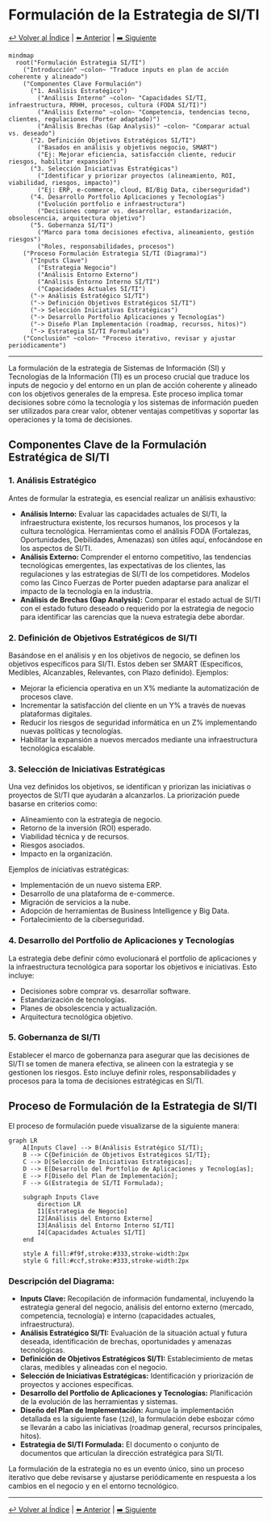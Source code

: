 # Formulación de la Estrategia de SI/TI

[↩️ Volver al Índice](00_Indice_SI_TI.md) | [⬅️ Anterior](12b_Inputs_Clave_Estrategia.md) | [➡️ Siguiente](12d_Implantacion_Estrategia_SI_TI.md)

```mermaid
mindmap
  root("Formulación Estrategia SI/TI")
    ("Introducción" ~colon~ "Traduce inputs en plan de acción coherente y alineado")
    ("Componentes Clave Formulación")
      ("1. Análisis Estratégico")
        ("Análisis Interno" ~colon~ "Capacidades SI/TI, infraestructura, RRHH, procesos, cultura (FODA SI/TI)")
        ("Análisis Externo" ~colon~ "Competencia, tendencias tecno, clientes, regulaciones (Porter adaptado)")
        ("Análisis Brechas (Gap Analysis)" ~colon~ "Comparar actual vs. deseado")
      ("2. Definición Objetivos Estratégicos SI/TI")
        ("Basados en análisis y objetivos negocio, SMART")
        ("Ej: Mejorar eficiencia, satisfacción cliente, reducir riesgos, habilitar expansión")
      ("3. Selección Iniciativas Estratégicas")
        ("Identificar y priorizar proyectos (alineamiento, ROI, viabilidad, riesgos, impacto)")
        ("Ej: ERP, e-commerce, cloud, BI/Big Data, ciberseguridad")
      ("4. Desarrollo Portfolio Aplicaciones y Tecnologías")
        ("Evolución portfolio e infraestructura")
        ("Decisiones comprar vs. desarrollar, estandarización, obsolescencia, arquitectura objetivo")
      ("5. Gobernanza SI/TI")
        ("Marco para toma decisiones efectiva, alineamiento, gestión riesgos")
        ("Roles, responsabilidades, procesos")
    ("Proceso Formulación Estrategia SI/TI (Diagrama)")
      ("Inputs Clave")
        ("Estrategia Negocio")
        ("Análisis Entorno Externo")
        ("Análisis Entorno Interno SI/TI")
        ("Capacidades Actuales SI/TI")
      ("-> Análisis Estratégico SI/TI")
      ("-> Definición Objetivos Estratégicos SI/TI")
      ("-> Selección Iniciativas Estratégicas")
      ("-> Desarrollo Portfolio Aplicaciones y Tecnologías")
      ("-> Diseño Plan Implementación (roadmap, recursos, hitos)")
      ("-> Estrategia SI/TI Formulada")
    ("Conclusión" ~colon~ "Proceso iterativo, revisar y ajustar periódicamente")
```

---

La formulación de la estrategia de Sistemas de Información (SI) y Tecnologías de la Información (TI) es un proceso crucial que traduce los inputs de negocio y del entorno en un plan de acción coherente y alineado con los objetivos generales de la empresa. Este proceso implica tomar decisiones sobre cómo la tecnología y los sistemas de información pueden ser utilizados para crear valor, obtener ventajas competitivas y soportar las operaciones y la toma de decisiones.

## Componentes Clave de la Formulación Estratégica de SI/TI

### 1. Análisis Estratégico
Antes de formular la estrategia, es esencial realizar un análisis exhaustivo:
-   **Análisis Interno:** Evaluar las capacidades actuales de SI/TI, la infraestructura existente, los recursos humanos, los procesos y la cultura tecnológica. Herramientas como el análisis FODA (Fortalezas, Oportunidades, Debilidades, Amenazas) son útiles aquí, enfocándose en los aspectos de SI/TI.
-   **Análisis Externo:** Comprender el entorno competitivo, las tendencias tecnológicas emergentes, las expectativas de los clientes, las regulaciones y las estrategias de SI/TI de los competidores. Modelos como las Cinco Fuerzas de Porter pueden adaptarse para analizar el impacto de la tecnología en la industria.
-   **Análisis de Brechas (Gap Analysis):** Comparar el estado actual de SI/TI con el estado futuro deseado o requerido por la estrategia de negocio para identificar las carencias que la nueva estrategia debe abordar.

### 2. Definición de Objetivos Estratégicos de SI/TI
Basándose en el análisis y en los objetivos de negocio, se definen los objetivos específicos para SI/TI. Estos deben ser SMART (Específicos, Medibles, Alcanzables, Relevantes, con Plazo definido). Ejemplos:
-   Mejorar la eficiencia operativa en un X% mediante la automatización de procesos clave.
-   Incrementar la satisfacción del cliente en un Y% a través de nuevas plataformas digitales.
-   Reducir los riesgos de seguridad informática en un Z% implementando nuevas políticas y tecnologías.
-   Habilitar la expansión a nuevos mercados mediante una infraestructura tecnológica escalable.

### 3. Selección de Iniciativas Estratégicas
Una vez definidos los objetivos, se identifican y priorizan las iniciativas o proyectos de SI/TI que ayudarán a alcanzarlos. La priorización puede basarse en criterios como:
-   Alineamiento con la estrategia de negocio.
-   Retorno de la inversión (ROI) esperado.
-   Viabilidad técnica y de recursos.
-   Riesgos asociados.
-   Impacto en la organización.

Ejemplos de iniciativas estratégicas:
-   Implementación de un nuevo sistema ERP.
-   Desarrollo de una plataforma de e-commerce.
-   Migración de servicios a la nube.
-   Adopción de herramientas de Business Intelligence y Big Data.
-   Fortalecimiento de la ciberseguridad.

### 4. Desarrollo del Portfolio de Aplicaciones y Tecnologías
La estrategia debe definir cómo evolucionará el portfolio de aplicaciones y la infraestructura tecnológica para soportar los objetivos e iniciativas. Esto incluye:
-   Decisiones sobre comprar vs. desarrollar software.
-   Estandarización de tecnologías.
-   Planes de obsolescencia y actualización.
-   Arquitectura tecnológica objetivo.

### 5. Gobernanza de SI/TI
Establecer el marco de gobernanza para asegurar que las decisiones de SI/TI se tomen de manera efectiva, se alineen con la estrategia y se gestionen los riesgos. Esto incluye definir roles, responsabilidades y procesos para la toma de decisiones estratégicas en SI/TI.

## Proceso de Formulación de la Estrategia de SI/TI

El proceso de formulación puede visualizarse de la siguiente manera:

```mermaid
graph LR
    A[Inputs Clave] --> B(Análisis Estratégico SI/TI);
    B --> C{Definición de Objetivos Estratégicos SI/TI};
    C --> D[Selección de Iniciativas Estratégicas];
    D --> E[Desarrollo del Portfolio de Aplicaciones y Tecnologías];
    E --> F[Diseño del Plan de Implementación];
    F --> G(Estrategia de SI/TI Formulada);

    subgraph Inputs Clave
        direction LR
        I1[Estrategia de Negocio]
        I2[Análisis del Entorno Externo]
        I3[Análisis del Entorno Interno SI/TI]
        I4[Capacidades Actuales SI/TI]
    end

    style A fill:#f9f,stroke:#333,stroke-width:2px
    style G fill:#ccf,stroke:#333,stroke-width:2px
```

### Descripción del Diagrama:
-   **Inputs Clave:** Recopilación de información fundamental, incluyendo la estrategia general del negocio, análisis del entorno externo (mercado, competencia, tecnología) e interno (capacidades actuales, infraestructura).
-   **Análisis Estratégico SI/TI:** Evaluación de la situación actual y futura deseada, identificación de brechas, oportunidades y amenazas tecnológicas.
-   **Definición de Objetivos Estratégicos SI/TI:** Establecimiento de metas claras, medibles y alineadas con el negocio.
-   **Selección de Iniciativas Estratégicas:** Identificación y priorización de proyectos y acciones específicas.
-   **Desarrollo del Portfolio de Aplicaciones y Tecnologías:** Planificación de la evolución de las herramientas y sistemas.
-   **Diseño del Plan de Implementación:** Aunque la implementación detallada es la siguiente fase (`12d`), la formulación debe esbozar cómo se llevarán a cabo las iniciativas (roadmap general, recursos principales, hitos).
-   **Estrategia de SI/TI Formulada:** El documento o conjunto de documentos que articulan la dirección estratégica para SI/TI.

La formulación de la estrategia no es un evento único, sino un proceso iterativo que debe revisarse y ajustarse periódicamente en respuesta a los cambios en el negocio y en el entorno tecnológico.

---
[↩️ Volver al Índice](00_Indice_SI_TI.md) | [⬅️ Anterior](12b_Inputs_Clave_Estrategia.md) | [➡️ Siguiente](12d_Implantacion_Estrategia_SI_TI.md) 